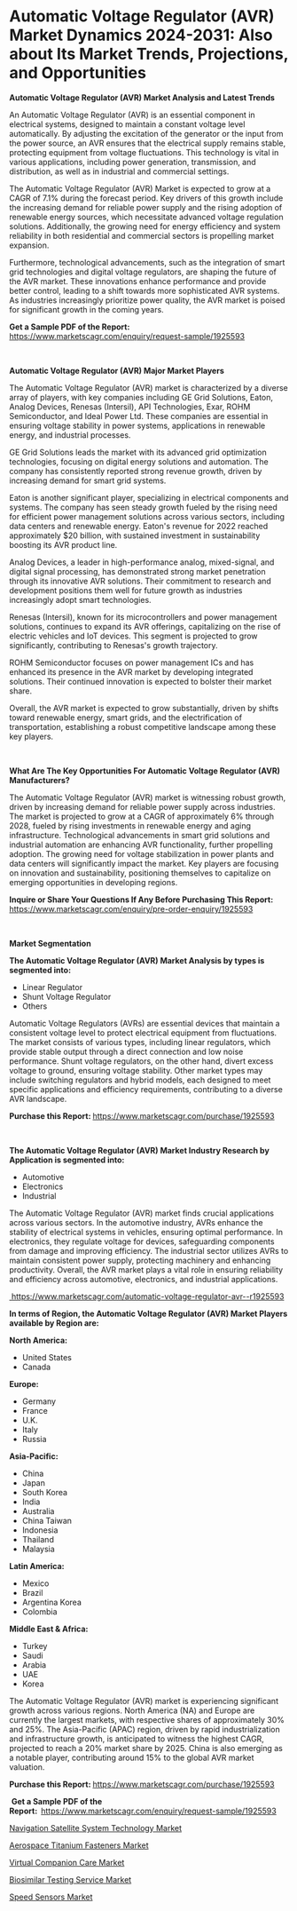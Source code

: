 <p><h1>Automatic Voltage Regulator (AVR) Market Dynamics 2024-2031: Also about Its Market Trends, Projections, and Opportunities</h1></p><p><strong>Automatic Voltage Regulator (AVR) Market Analysis and Latest Trends</strong></p>
<p><p>An Automatic Voltage Regulator (AVR) is an essential component in electrical systems, designed to maintain a constant voltage level automatically. By adjusting the excitation of the generator or the input from the power source, an AVR ensures that the electrical supply remains stable, protecting equipment from voltage fluctuations. This technology is vital in various applications, including power generation, transmission, and distribution, as well as in industrial and commercial settings.</p><p>The Automatic Voltage Regulator (AVR) Market is expected to grow at a CAGR of 7.1% during the forecast period. Key drivers of this growth include the increasing demand for reliable power supply and the rising adoption of renewable energy sources, which necessitate advanced voltage regulation solutions. Additionally, the growing need for energy efficiency and system reliability in both residential and commercial sectors is propelling market expansion. </p><p>Furthermore, technological advancements, such as the integration of smart grid technologies and digital voltage regulators, are shaping the future of the AVR market. These innovations enhance performance and provide better control, leading to a shift towards more sophisticated AVR systems. As industries increasingly prioritize power quality, the AVR market is poised for significant growth in the coming years.</p></p>
<p><strong>Get a Sample PDF of the Report:&nbsp;</strong> <a href="https://www.marketscagr.com/enquiry/request-sample/1925593?utm_campaign=1262&utm_medium=2&utm_source=Github&utm_content=ia&utm_term=24102024&utm_id=automatic-voltage-regulator-avr">https://www.marketscagr.com/enquiry/request-sample/1925593</a></p>
<p>&nbsp;</p>
<p><strong>Automatic Voltage Regulator (AVR) Major Market Players</strong></p>
<p><p>The Automatic Voltage Regulator (AVR) market is characterized by a diverse array of players, with key companies including GE Grid Solutions, Eaton, Analog Devices, Renesas (Intersil), API Technologies, Exar, ROHM Semiconductor, and Ideal Power Ltd. These companies are essential in ensuring voltage stability in power systems, applications in renewable energy, and industrial processes.</p><p>GE Grid Solutions leads the market with its advanced grid optimization technologies, focusing on digital energy solutions and automation. The company has consistently reported strong revenue growth, driven by increasing demand for smart grid systems.</p><p>Eaton is another significant player, specializing in electrical components and systems. The company has seen steady growth fueled by the rising need for efficient power management solutions across various sectors, including data centers and renewable energy. Eaton's revenue for 2022 reached approximately $20 billion, with sustained investment in sustainability boosting its AVR product line.</p><p>Analog Devices, a leader in high-performance analog, mixed-signal, and digital signal processing, has demonstrated strong market penetration through its innovative AVR solutions. Their commitment to research and development positions them well for future growth as industries increasingly adopt smart technologies.</p><p>Renesas (Intersil), known for its microcontrollers and power management solutions, continues to expand its AVR offerings, capitalizing on the rise of electric vehicles and IoT devices. This segment is projected to grow significantly, contributing to Renesas's growth trajectory.</p><p>ROHM Semiconductor focuses on power management ICs and has enhanced its presence in the AVR market by developing integrated solutions. Their continued innovation is expected to bolster their market share.</p><p>Overall, the AVR market is expected to grow substantially, driven by shifts toward renewable energy, smart grids, and the electrification of transportation, establishing a robust competitive landscape among these key players.</p></p>
<p>&nbsp;</p>
<p><strong>What Are The Key Opportunities For Automatic Voltage Regulator (AVR) Manufacturers?</strong></p>
<p><p>The Automatic Voltage Regulator (AVR) market is witnessing robust growth, driven by increasing demand for reliable power supply across industries. The market is projected to grow at a CAGR of approximately 6% through 2028, fueled by rising investments in renewable energy and aging infrastructure. Technological advancements in smart grid solutions and industrial automation are enhancing AVR functionality, further propelling adoption. The growing need for voltage stabilization in power plants and data centers will significantly impact the market. Key players are focusing on innovation and sustainability, positioning themselves to capitalize on emerging opportunities in developing regions.</p></p>
<p><strong>Inquire or Share Your Questions If Any Before Purchasing This Report:</strong> <a href="https://www.marketscagr.com/enquiry/pre-order-enquiry/1925593?utm_campaign=1262&utm_medium=2&utm_source=Github&utm_content=ia&utm_term=24102024&utm_id=automatic-voltage-regulator-avr">https://www.marketscagr.com/enquiry/pre-order-enquiry/1925593</a></p>
<p>&nbsp;</p>
<p><strong>Market Segmentation</strong></p>
<p><strong>The Automatic Voltage Regulator (AVR) Market Analysis by types is segmented into:</strong></p>
<p><ul><li>Linear Regulator</li><li>Shunt Voltage Regulator</li><li>Others</li></ul></p>
<p><p>Automatic Voltage Regulators (AVRs) are essential devices that maintain a consistent voltage level to protect electrical equipment from fluctuations. The market consists of various types, including linear regulators, which provide stable output through a direct connection and low noise performance. Shunt voltage regulators, on the other hand, divert excess voltage to ground, ensuring voltage stability. Other market types may include switching regulators and hybrid models, each designed to meet specific applications and efficiency requirements, contributing to a diverse AVR landscape.</p></p>
<p><strong>Purchase this Report:&nbsp;</strong><a href="https://www.marketscagr.com/purchase/1925593?utm_campaign=1262&utm_medium=2&utm_source=Github&utm_content=ia&utm_term=24102024&utm_id=automatic-voltage-regulator-avr">https://www.marketscagr.com/purchase/1925593</a></p>
<p>&nbsp;</p>
<p><strong>The Automatic Voltage Regulator (AVR) Market Industry Research by Application is segmented into:</strong></p>
<p><ul><li>Automotive</li><li>Electronics</li><li>Industrial</li></ul></p>
<p><p>The Automatic Voltage Regulator (AVR) market finds crucial applications across various sectors. In the automotive industry, AVRs enhance the stability of electrical systems in vehicles, ensuring optimal performance. In electronics, they regulate voltage for devices, safeguarding components from damage and improving efficiency. The industrial sector utilizes AVRs to maintain consistent power supply, protecting machinery and enhancing productivity. Overall, the AVR market plays a vital role in ensuring reliability and efficiency across automotive, electronics, and industrial applications.</p></p>
<p><a href="https://www.marketscagr.com/automatic-voltage-regulator-avr--r1925593?utm_campaign=1262&utm_medium=2&utm_source=Github&utm_content=ia&utm_term=24102024&utm_id=automatic-voltage-regulator-avr">&nbsp;https://www.marketscagr.com/automatic-voltage-regulator-avr--r1925593</a></p>
<p><strong>In terms of Region, the Automatic Voltage Regulator (AVR) Market Players available by Region are:</strong></p>
<p>
    <p> <strong> North America: </strong>
        <ul>
            <li>United States</li>
            <li>Canada</li>
        </ul>
        </p> 
    <p> <strong> Europe: </strong>
        <ul>
            <li>Germany</li>
            <li>France</li>
            <li>U.K.</li>
            <li>Italy</li>
            <li>Russia</li>
        </ul>
        </p> 
    <p> <strong> Asia-Pacific: </strong>
        <ul>
            <li>China</li>
            <li>Japan</li>
            <li>South Korea</li>
            <li>India</li>
            <li>Australia</li>
            <li>China Taiwan</li>
            <li>Indonesia</li>
            <li>Thailand</li>
            <li>Malaysia</li>
        </ul>
        </p> 
    <p> <strong> Latin America: </strong>
        <ul>
            <li>Mexico</li>
            <li>Brazil</li>
            <li>Argentina Korea</li>
            <li>Colombia</li>
        </ul>
        </p> 
    <p> <strong> Middle East & Africa: </strong>
        <ul>
            <li>Turkey</li>
            <li>Saudi</li>
            <li>Arabia</li>
            <li>UAE</li>
            <li>Korea</li>
        </ul>
    </p>
    </p>
<p><p>The Automatic Voltage Regulator (AVR) market is experiencing significant growth across various regions. North America (NA) and Europe are currently the largest markets, with respective shares of approximately 30% and 25%. The Asia-Pacific (APAC) region, driven by rapid industrialization and infrastructure growth, is anticipated to witness the highest CAGR, projected to reach a 20% market share by 2025. China is also emerging as a notable player, contributing around 15% to the global AVR market valuation.</p></p>
<p><strong>Purchase this Report: </strong><a href="https://www.marketscagr.com/purchase/1925593?utm_campaign=1262&utm_medium=2&utm_source=Github&utm_content=ia&utm_term=24102024&utm_id=automatic-voltage-regulator-avr">https://www.marketscagr.com/purchase/1925593</a></p>
<p>&nbsp;<strong>Get a Sample PDF of the Report:&nbsp;&nbsp;</strong><a href="https://www.marketscagr.com/enquiry/request-sample/1925593?utm_campaign=1262&utm_medium=2&utm_source=Github&utm_content=ia&utm_term=24102024&utm_id=automatic-voltage-regulator-avr">https://www.marketscagr.com/enquiry/request-sample/1925593</a></p>
<p><strong></strong></p>
<p><p><a href="https://www.linkedin.com/pulse/global-navigation-satellite-system-technology-market-sector2024-90wic?utm_campaign=1262&utm_medium=2&utm_source=Github&utm_content=ia&utm_term=24102024&utm_id=automatic-voltage-regulator-avr">Navigation Satellite System Technology Market</a></p><p><a href="https://issuu.com/reportprime-2/docs/aerospace-titanium-fasteners-market_bea10af36f511a?utm_campaign=1262&utm_medium=2&utm_source=Github&utm_content=ia&utm_term=24102024&utm_id=automatic-voltage-regulator-avr">Aerospace Titanium Fasteners Market</a></p><p><a href="https://www.linkedin.com/pulse/investment-opportunities-virtual-companion-care-sector-risk-msnrc?utm_campaign=1262&utm_medium=2&utm_source=Github&utm_content=ia&utm_term=24102024&utm_id=automatic-voltage-regulator-avr">Virtual Companion Care Market</a></p><p><a href="https://www.linkedin.com/pulse/booming-biosimilar-testing-service-market-sector-analysis-vc43c?utm_campaign=1262&utm_medium=2&utm_source=Github&utm_content=ia&utm_term=24102024&utm_id=automatic-voltage-regulator-avr">Biosimilar Testing Service Market</a></p><p><a href="https://issuu.com/reportprime-2/docs/speed-sensors-market-size-2030.pptx_e560ed59991961?utm_campaign=1262&utm_medium=2&utm_source=Github&utm_content=ia&utm_term=24102024&utm_id=automatic-voltage-regulator-avr">Speed Sensors Market</a></p></p>